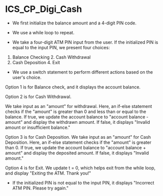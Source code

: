 # ICS_CP_Digi_Cash
* We first initialize the balance amount and a 4-digit PIN code.

* We use a while loop to repeat.

* We take a four-digit ATM PIN input from the user. If the initialized PIN is equal to the input PIN, we present four choices:

1. Balance Checking             2. Cash Withdrawal
3. Cash Deposition              4. Exit

* We use a switch statement to perform different actions based on the user's choice.

Option 1 is for Balance check, and it displays the account balance.

Option 2 is for Cash Withdrawal. 

We take input as an "amount" for withdrawal. Here, an if-else statement checks if the "amount" is greater than 0 and less than or equal to the balance. If true, we update the account balance to "account balance - amount" and display the withdrawn amount. If false, it displays "Invalid amount or insufficient balance."

Option 3 is for Cash Deposition. We take input as an "amount" for Cash Deposition. Here, an if-else statement checks if the "amount" is greater than 0. If true, we update the account balance to "account balance + amount" and display the deposited amount. If false, it displays "Invalid amount."

Option 4 is for Exit. We update t = 0, which helps exit from the while loop, and display "Exiting the ATM. Thank you!"

* If the initialized PIN is not equal to the input PIN, it displays "Incorrect ATM PIN. Please try again."
